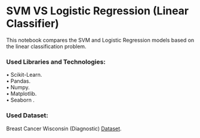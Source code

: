 # SVM VS Logistic Regression (Linear Classifier)
This notebook compares the SVM and Logistic Regression models based on the linear classification problem.

### Used Libraries and Technologies:
•	Scikit-Learn.\
•	Pandas.\
•	Numpy.\
•	Matplotlib.\
•	Seaborn .

### Used Dataset:
Breast Cancer Wisconsin (Diagnostic) [Dataset](https://www.kaggle.com/datasets/uciml/breast-cancer-wisconsin-data).
